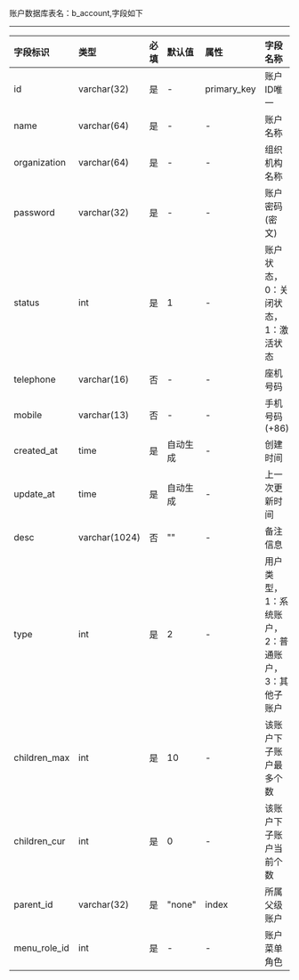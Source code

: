 账户数据库表名：b_account,字段如下

---
| 字段标识 | 类型 | 必填  | 默认值  | 属性  | 字段名称  
|:----------|:----------|:----------|:----------|:----------|:----------|
| id    | varchar(32) | 是 | - | primary_key    | 账户ID唯一  |
| name    | varchar(64)  | 是   | - | -    | 账户名称  |
| organization    | varchar(64)  | 是   | -   | -   | 组织机构名称   |
| password    | varchar(32)  | 是   | -   | -   | 账户密码(密文)   |
| status    | int | 是   | 1   | -    | 账户状态，0：关闭状态，1：激活状态  |
| telephone    | varchar(16)  | 否   | -   | -   | 座机号码   |
| mobile    | varchar(13)  | 否   | -   | -   | 手机号码(+86)   |
| created_at   | time | 是   | 自动生成   | -    | 创建时间    |
| update_at    | time | 是   | 自动生成   | -    | 上一次更新时间    |
| desc    | varchar(1024)  |否   | ""   | -    | 备注信息  |
| type    | int | 是   | 2   | -    | 用户类型，1：系统账户，2：普通账户，3：其他子账户  |
| children_max  | int | 是   | 10   | -    | 该账户下子账户最多个数  |
| children_cur  | int | 是   | 0   | -    | 该账户下子账户当前个数  |
| parent_id    | varchar(32) | 是   | "none"   | index    | 所属父级账户    |
| menu_role_id    | int | 是   | -   | -   | 账户菜单角色    |